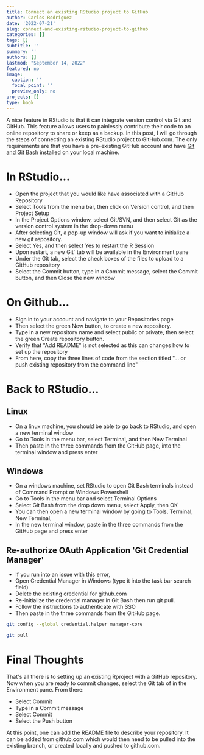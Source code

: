 ```yaml
---
title: Connect an existing RStudio project to GitHub
author: Carlos Rodriguez
date: '2022-07-21'
slug: connect-and-existing-rstudio-project-to-github
categories: []
tags: []
subtitle: ''
summary: ''
authors: []
lastmod: "September 14, 2022"
featured: no
image:
  caption: ''
  focal_point: ''
  preview_only: no
projects: []
type: book
---
```


A nice feature in RStudio is that it can integrate version control via Git and GitHub. This feature allows users to painlessly contribute their code to an online repository to share or keep as a backup. In this post, I will go through the steps of connecting an existing RStudio project to GitHub.com. The only requirements are that you have a pre-existing GitHub account and have [Git and Git Bash](https://git-scm.com/downloads) installed on your local machine.


# In RStudio...
- Open the project that you would like have associated with a GitHub Repository
- Select Tools from the menu bar, then click on Version control, and then Project Setup
- In the Project Options window, select Git/SVN, and then select Git as the version control system in the drop-down menu
- After selecting Git, a pop-up window will ask if you want to initialize a new git repository. 
- Select Yes, and then select Yes to restart the R Session
- Upon restart, a new Git` tab will be available in the Environment pane
- Under the Git tab, select the check boxes of the files to upload to a GitHub repository
- Select the Commit button, type in a Commit message, select the Commit button, and then Close the new window

# On Github...
- Sign in to your account and navigate to your Repositories page
- Then select the green New button, to create a new repository.
- Type in a new repository name and select public or private, then select the green Create repository button.
- Verify that "Add README" is not selected as this can changes how to set up the repository
- From here, copy the three lines of code from the section titled "... or push existing repository from the command line"

# Back to RStudio...
## Linux
- On a linux machine, you should be able to go back to RStudio, and open a new terminal window
- Go to Tools in the menu bar, select Terminal, and then New Terminal
- Then paste in the three commands from the GitHub page, into the terminal window and press enter

## Windows
- On a windows machine, set RStudio to open Git Bash terminals instead of Command Prompt or Windows Powershell
- Go to Tools in the menu bar and select Terminal Options
- Select Git Bash from the drop down menu, select Apply, then OK
- You can then open a new terminal window by going to Tools, Terminal, New Terminal, 
- In the new terminal window, paste in the three commands from the GitHub page and press enter

## Re-authorize OAuth Application 'Git Credential Manager'
- If you run into an issue with this error,
- Open Credential Manager in Windows (type it into the task bar search field)
- Delete the existing credential for github.com
- Re-initialize the credential manager in Git Bash then run git pull.
- Follow the instructions to authenticate with SSO
- Then paste in the three commands from the GitHub page.

```bash
git config --global credential.helper manager-core

git pull
```

# Final Thoughts
That's all there is to setting up an existing Rproject with a GitHub repository. Now when you are ready to commit changes, select the Git tab of in the Environment pane. From there:
- Select Commit
- Type in a Commit message
- Select Commit
- Select the Push button

At this point, one can add the README file to describe your repository. It can be added from github.com which would then need to be pulled into the existing branch, or created locally and pushed to github.com.

